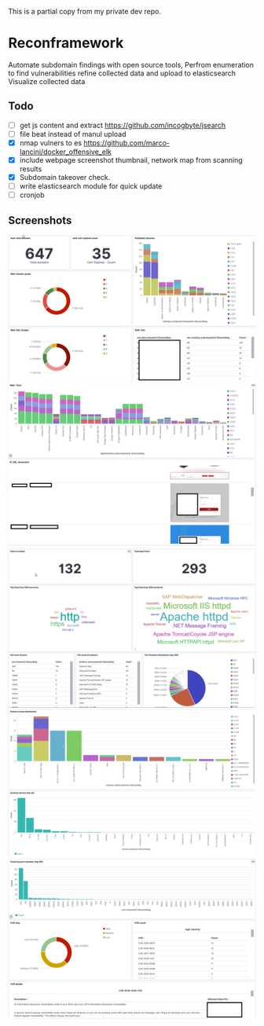 This is a partial copy from my private dev repo.


# Reconframework
Automate subdomain findings with open source tools,
Perfrom enumeration to find vulnerabilities
refine collected data and upload to elasticsearch
Visualize collected data

## Todo
- [ ] get js content and extract https://github.com/incogbyte/jsearch
- [ ] file beat instead of manul upload
- [x] nmap vulners to es https://github.com/marco-lancini/docker_offensive_elk
- [x] include webpage screenshot thumbnail, network map from scanning results
- [x] Subdomain takeover check.
- [ ] write elasticsearch module for quick update
- [ ] cronjob

## Screenshots
 ![image](screenshots/web.png)
 ![image](screenshots/web2.png)
 ![image](screenshots/nmap.png)
 ![image](screenshots/nmap2.png)
 ![image](screenshots/nmap3.png)
